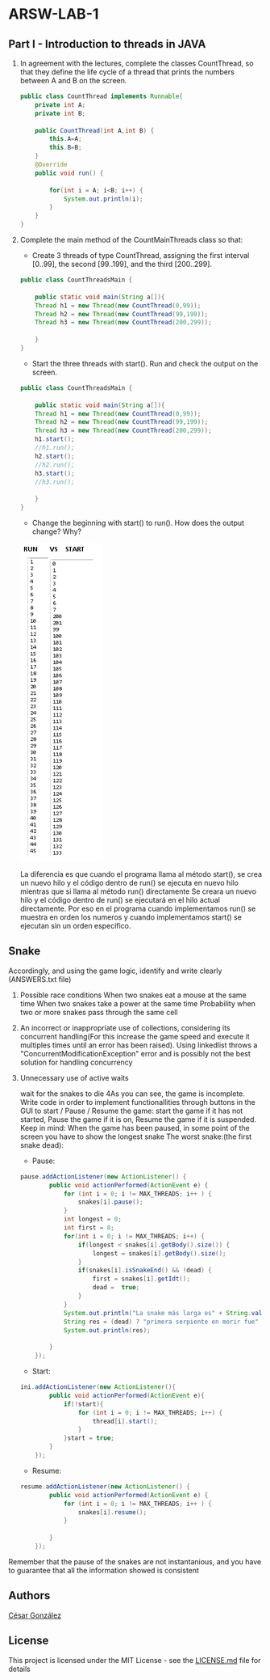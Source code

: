 # ARSW-LAB-1

## Part I - Introduction to threads in JAVA

1. In agreement with the lectures, complete the classes CountThread, so that they define the life cycle of a thread that prints the numbers between A and B on the screen.
	```java
	public class CountThread implements Runnable{
		private int A;
		private int B;

		public CountThread(int A,int B) {
			this.A=A;
			this.B=B;
		}
		@Override
		public void run() {

			for(int i = A; i<B; i++) {
				System.out.println(i);
			}
		}
	}
	```
2. Complete the main method of the CountMainThreads class so that: 
	- Create 3 threads of type CountThread, assigning the first interval [0..99], the second [99..199], and the third [200..299]. 
	```java
	public class CountThreadsMain {
    
	    public static void main(String a[]){
		Thread h1 = new Thread(new CountThread(0,99));
		Thread h2 = new Thread(new CountThread(99,199));
		Thread h3 = new Thread(new CountThread(200,299));

	    } 
	}
	```
	- Start the three threads with start(). Run and check the output on the screen. 
	```java
	public class CountThreadsMain {
    
	    public static void main(String a[]){
		Thread h1 = new Thread(new CountThread(0,99));
		Thread h2 = new Thread(new CountThread(99,199));
		Thread h3 = new Thread(new CountThread(200,299));
		h1.start();
		//h1.run();
		h2.start();
		//h2.run();
		h3.start();
		//h3.run();

	    } 
	}
	```
	- Change the beginning with start() to run(). How does the output change? Why?
	
	![image](https://github.com/csarssj/ARSW-LAB-1/blob/master/resources/IMG1.png)
	
	La diferencia es que cuando el programa llama al método start(), se crea un nuevo hilo y 
	el código dentro de run() se ejecuta en nuevo hilo mientras que si llama al método run() directamente
	Se creara un  nuevo hilo y el código dentro de run() se ejecutará en el hilo actual directamente.
	Por eso en el programa cuando implementamos run() se muestra en orden los numeros y cuando implementamos start()
	se ejecutan sin un orden especifico.

## Snake

Accordingly, and using the game logic, identify and write clearly (ANSWERS.txt file)
1. Possible race conditions
	When two snakes eat a mouse at the same time
	When two snakes take a power  at the same time
	Probability when two or more snakes pass through the same cell
2. An incorrect or inappropriate use of collections, considering its concurrent handling(For this increase the game speed and execute it multiples times until an error has been raised).
	Using linkedlist throws a "ConcurrentModificationException" error and is possibly not the best solution for handling concurrency
3. Unnecessary use of active waits

	wait for the snakes to die
4As you can see, the game is incomplete. Write code in order to implement functionallities through buttons in the GUI to start / Pause / Resume the game: start the game if it has not started, Pause the game if it is on, Resume the game if it is suspended. Keep in mind:
When the game has been paused, in some point of the screen you have to show 
the longest snake
The worst snake:(the first snake  dead): 
   - Pause:
	```java
	pause.addActionListener(new ActionListener() {
			public void actionPerformed(ActionEvent e) {
				for (int i = 0; i != MAX_THREADS; i++ ) {
					snakes[i].pause();
				}
				int longest = 0;
				int first = 0;
				for(int i = 0; i != MAX_THREADS; i++) {
					if(longest < snakes[i].getBody().size()) {
						longest = snakes[i].getBody().size();
					}
					if(snakes[i].isSnakeEnd() && !dead) {
						first = snakes[i].getIdt();
						dead =  true;
					}
				}
				System.out.println("La snake más larga es" + String.valueOf(longest));
				String res = (dead) ? "primera serpiente en morir fue" + String.valueOf(first) : "No ha muerto nadie";
				System.out.println(res);
				
			}
    	});
	```
   - Start: 
   	```java
   	ini.addActionListener(new ActionListener(){
    		public void actionPerformed(ActionEvent e){
    			if(!start){
    				for (int i = 0; i != MAX_THREADS; i++) {
    					thread[i].start();
    				}
    			}start = true;
            }
        });
	```
    - Resume: 
   	```java
   	resume.addActionListener(new ActionListener() {
			public void actionPerformed(ActionEvent e) {
				for (int i = 0; i != MAX_THREADS; i++ ) {
					snakes[i].resume();
				}
				
			}
    	});
	```

Remember that the pause of the snakes are not instantanious, and you have to guarantee that all the information showed is consistent


## Authors

[César González](https://github.com/csarssj) 

## License

This project is licensed under the MIT License - see the [LICENSE.md](https://github.com/csarssj/ARSW-LAB-1/blob/master/LICENSE) file for details
